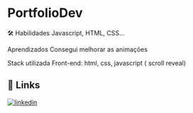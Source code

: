 # PortfolioDev


🛠 Habilidades
Javascript, HTML, CSS...

Aprendizados
Consegui melhorar as animações

Stack utilizada
Front-end: html, css, javascript ( scroll reveal)


## 🔗 Links
[![linkedin](https://img.shields.io/badge/linkedin-0A66C2?style=for-the-badge&logo=linkedin&logoColor=white)](https://www.linkedin.com/in/daniela-almeida-322564203/)
